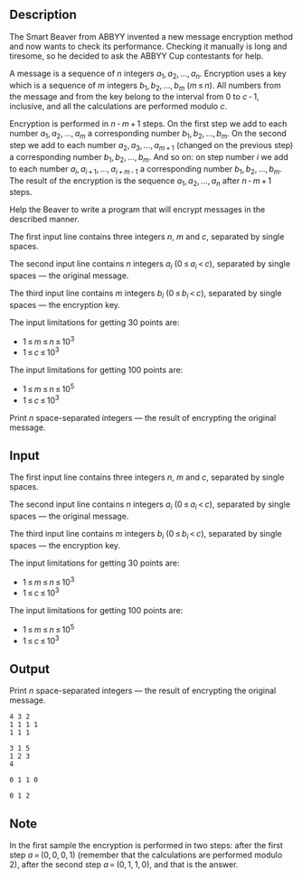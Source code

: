 ## Description

<div><p>The Smart Beaver from ABBYY invented a new message encryption method and now wants to check its performance. Checking it manually is long and tiresome, so he decided to ask the ABBYY Cup contestants for help.</p><p>A message is a sequence of <span class="tex-span"><i>n</i></span> integers <span class="tex-span"><i>a</i><sub class="lower-index">1</sub>, <i>a</i><sub class="lower-index">2</sub>, ..., <i>a</i><sub class="lower-index"><i>n</i></sub></span>. Encryption uses a key which is a sequence of <span class="tex-span"><i>m</i></span> integers <span class="tex-span"><i>b</i><sub class="lower-index">1</sub>, <i>b</i><sub class="lower-index">2</sub>, ..., <i>b</i><sub class="lower-index"><i>m</i></sub></span> (<span class="tex-span"><i>m</i> ≤ <i>n</i></span>). All numbers from the message and from the key belong to the interval from <span class="tex-span">0</span> to <span class="tex-span"><i>c</i> - 1</span>, inclusive, and all the calculations are performed modulo <span class="tex-span"><i>c</i></span>.</p><p>Encryption is performed in <span class="tex-span"><i>n</i> - <i>m</i> + 1</span> steps. On the first step we add to each number <span class="tex-span"><i>a</i><sub class="lower-index">1</sub>, <i>a</i><sub class="lower-index">2</sub>, ..., <i>a</i><sub class="lower-index"><i>m</i></sub></span> a corresponding number <span class="tex-span"><i>b</i><sub class="lower-index">1</sub>, <i>b</i><sub class="lower-index">2</sub>, ..., <i>b</i><sub class="lower-index"><i>m</i></sub></span>. On the second step we add to each number <span class="tex-span"><i>a</i><sub class="lower-index">2</sub>, <i>a</i><sub class="lower-index">3</sub>, ..., <i>a</i><sub class="lower-index"><i>m</i> + 1</sub></span> (changed on the previous step) a corresponding number <span class="tex-span"><i>b</i><sub class="lower-index">1</sub>, <i>b</i><sub class="lower-index">2</sub>, ..., <i>b</i><sub class="lower-index"><i>m</i></sub></span>. And so on: on step number <span class="tex-span"><i>i</i></span> we add to each number <span class="tex-span"><i>a</i><sub class="lower-index"><i>i</i></sub>, <i>a</i><sub class="lower-index"><i>i</i> + 1</sub>, ..., <i>a</i><sub class="lower-index"><i>i</i> + <i>m</i> - 1</sub></span> a corresponding number <span class="tex-span"><i>b</i><sub class="lower-index">1</sub>, <i>b</i><sub class="lower-index">2</sub>, ..., <i>b</i><sub class="lower-index"><i>m</i></sub></span>. The result of the encryption is the sequence <span class="tex-span"><i>a</i><sub class="lower-index">1</sub>, <i>a</i><sub class="lower-index">2</sub>, ..., <i>a</i><sub class="lower-index"><i>n</i></sub></span> after <span class="tex-span"><i>n</i> - <i>m</i> + 1</span> steps.</p><p>Help the Beaver to write a program that will encrypt messages in the described manner.</p></div><div class="input-specification"><p>The first input line contains three integers <span class="tex-span"><i>n</i></span>, <span class="tex-span"><i>m</i></span> and <span class="tex-span"><i>c</i></span>, separated by single spaces. </p><p>The second input line contains <span class="tex-span"><i>n</i></span> integers <span class="tex-span"><i>a</i><sub class="lower-index"><i>i</i></sub></span> (<span class="tex-span">0 ≤ <i>a</i><sub class="lower-index"><i>i</i></sub> &lt; <i>c</i></span>), separated by single spaces — the original message. </p><p>The third input line contains <span class="tex-span"><i>m</i></span> integers <span class="tex-span"><i>b</i><sub class="lower-index"><i>i</i></sub></span> (<span class="tex-span">0 ≤ <i>b</i><sub class="lower-index"><i>i</i></sub> &lt; <i>c</i></span>), separated by single spaces — the encryption key.</p><p>The input limitations for getting 30 points are: </p><ul> <li> <span class="tex-span">1 ≤ <i>m</i> ≤ <i>n</i> ≤ 10<sup class="upper-index">3</sup></span> </li><li> <span class="tex-span">1 ≤ <i>c</i> ≤ 10<sup class="upper-index">3</sup></span> </li></ul> <p>The input limitations for getting 100 points are: </p><ul> <li> <span class="tex-span">1 ≤ <i>m</i> ≤ <i>n</i> ≤ 10<sup class="upper-index">5</sup></span> </li><li> <span class="tex-span">1 ≤ <i>c</i> ≤ 10<sup class="upper-index">3</sup></span> </li></ul> </div><div class="output-specification"><p>Print <span class="tex-span"><i>n</i></span> space-separated integers — the result of encrypting the original message.</p></div>

## Input

<p>The first input line contains three integers <span class="tex-span"><i>n</i></span>, <span class="tex-span"><i>m</i></span> and <span class="tex-span"><i>c</i></span>, separated by single spaces. </p><p>The second input line contains <span class="tex-span"><i>n</i></span> integers <span class="tex-span"><i>a</i><sub class="lower-index"><i>i</i></sub></span> (<span class="tex-span">0 ≤ <i>a</i><sub class="lower-index"><i>i</i></sub> &lt; <i>c</i></span>), separated by single spaces — the original message. </p><p>The third input line contains <span class="tex-span"><i>m</i></span> integers <span class="tex-span"><i>b</i><sub class="lower-index"><i>i</i></sub></span> (<span class="tex-span">0 ≤ <i>b</i><sub class="lower-index"><i>i</i></sub> &lt; <i>c</i></span>), separated by single spaces — the encryption key.</p><p>The input limitations for getting 30 points are: </p><ul> <li> <span class="tex-span">1 ≤ <i>m</i> ≤ <i>n</i> ≤ 10<sup class="upper-index">3</sup></span> </li><li> <span class="tex-span">1 ≤ <i>c</i> ≤ 10<sup class="upper-index">3</sup></span> </li></ul> <p>The input limitations for getting 100 points are: </p><ul> <li> <span class="tex-span">1 ≤ <i>m</i> ≤ <i>n</i> ≤ 10<sup class="upper-index">5</sup></span> </li><li> <span class="tex-span">1 ≤ <i>c</i> ≤ 10<sup class="upper-index">3</sup></span> </li></ul>

## Output

<p>Print <span class="tex-span"><i>n</i></span> space-separated integers — the result of encrypting the original message.</p>





```input1
4 3 2
1 1 1 1
1 1 1

```




```input2
3 1 5
1 2 3
4

```




```output1
0 1 1 0

```




```output2
0 1 2

```



## Note

<p>In the first sample the encryption is performed in two steps: after the first step <span class="tex-span"><i>a</i> = (0, 0, 0, 1)</span> (remember that the calculations are performed modulo 2), after the second step <span class="tex-span"><i>a</i> = (0, 1, 1, 0)</span>, and that is the answer. </p>
